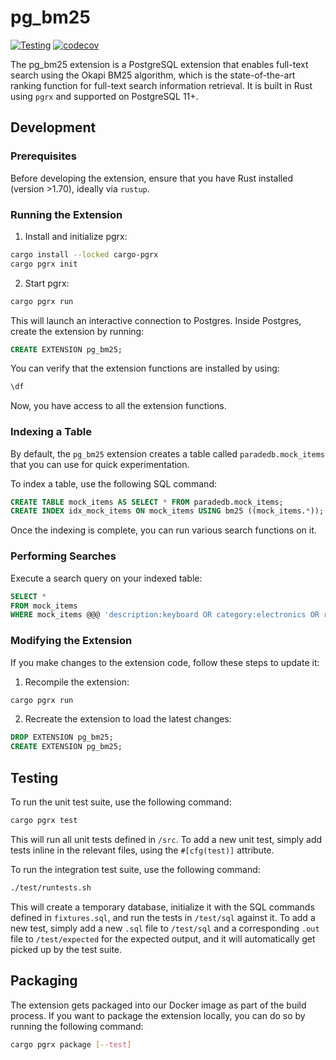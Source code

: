 # pg_bm25

[![Testing](https://github.com/paradedb/paradedb/actions/workflows/test-pg_bm25.yml/badge.svg)](https://github.com/paradedb/paradedb/actions/workflows/test-pg_bm25.yml)
[![codecov](https://codecov.io/gh/getretake/paradedb/graph/badge.svg?token=PHV8CAMHNQ)](https://codecov.io/gh/getretake/paradedb)

The pg_bm25 extension is a PostgreSQL extension that enables full-text search
using the Okapi BM25 algorithm, which is the state-of-the-art ranking function
for full-text search information retrieval. It is built in Rust using `pgrx` and
supported on PostgreSQL 11+.

## Development

### Prerequisites

Before developing the extension, ensure that you have Rust installed
(version >1.70), ideally via `rustup`.

### Running the Extension

1. Install and initialize pgrx:

```bash
cargo install --locked cargo-pgrx
cargo pgrx init
```

2. Start pgrx:

```bash
cargo pgrx run
```

This will launch an interactive connection to Postgres. Inside Postgres, create
the extension by running:

```sql
CREATE EXTENSION pg_bm25;
```

You can verify that the extension functions are installed by using:

```sql
\df
```

Now, you have access to all the extension functions.

### Indexing a Table

By default, the `pg_bm25` extension creates a table called `paradedb.mock_items` that you can
use for quick experimentation.

To index a table, use the following SQL command:

```sql
CREATE TABLE mock_items AS SELECT * FROM paradedb.mock_items;
CREATE INDEX idx_mock_items ON mock_items USING bm25 ((mock_items.*));
```

Once the indexing is complete, you can run various search functions on it.

### Performing Searches

Execute a search query on your indexed table:

```sql
SELECT *
FROM mock_items
WHERE mock_items @@@ 'description:keyboard OR category:electronics OR rating>2';
```

### Modifying the Extension

If you make changes to the extension code, follow these steps to update it:

1. Recompile the extension:

```bash
cargo pgrx run
```

2. Recreate the extension to load the latest changes:

```sql
DROP EXTENSION pg_bm25;
CREATE EXTENSION pg_bm25;
```

## Testing

To run the unit test suite, use the following command:

```bash
cargo pgrx test
```

This will run all unit tests defined in `/src`. To add a new unit test, simply add
tests inline in the relevant files, using the `#[cfg(test)]` attribute.

To run the integration test suite, use the following command:

```bash
./test/runtests.sh
```

This will create a temporary database, initialize it with the SQL commands defined
in `fixtures.sql`, and run the tests in `/test/sql` against it. To add a new test,
simply add a new `.sql` file to `/test/sql` and a corresponding `.out` file to
`/test/expected` for the expected output, and it will automatically get picked up
by the test suite.

## Packaging

The extension gets packaged into our Docker image as part of the build process.
If you want to package the extension locally, you can do so by running the
following command:

```bash
cargo pgrx package [--test]
```

